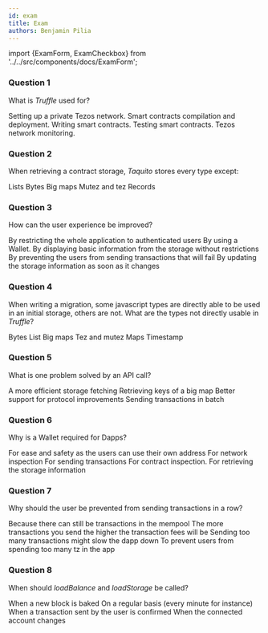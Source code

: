 ```yaml
---
id: exam
title: Exam
authors: Benjamin Pilia
---
```


import {ExamForm, ExamCheckbox} from '../../src/components/docs/ExamForm';

<ExamForm moduleName="How to build a Dapp">

### Question 1

What is _Truffle_ used for?

<ExamCheckbox name="01" isCorrect="false">Setting up a private Tezos network.</ExamCheckbox>
<ExamCheckbox name="02" isCorrect="true">Smart contracts compilation and deployment.</ExamCheckbox>
<ExamCheckbox name="03" isCorrect="false">Writing smart contracts.</ExamCheckbox>
<ExamCheckbox name="04" isCorrect="true">Testing smart contracts.</ExamCheckbox>
<ExamCheckbox name="05" isCorrect="false">Tezos network monitoring.</ExamCheckbox>

### Question 2

When retrieving a contract storage, _Taquito_ stores every type except:

<ExamCheckbox name="10" isCorrect="false">Lists</ExamCheckbox>
<ExamCheckbox name="11" isCorrect="false">Bytes</ExamCheckbox>
<ExamCheckbox name="12" isCorrect="true">Big maps</ExamCheckbox>
<ExamCheckbox name="13" isCorrect="false">Mutez and tez</ExamCheckbox>
<ExamCheckbox name="14" isCorrect="false">Records</ExamCheckbox>

### Question 3

How can the user experience be improved?

<ExamCheckbox name="20" isCorrect="false">By restricting the whole application to authenticated users</ExamCheckbox>
<ExamCheckbox name="21" isCorrect="true">By using a Wallet.</ExamCheckbox>
<ExamCheckbox name="22" isCorrect="true">By displaying basic information from the storage without restrictions</ExamCheckbox>
<ExamCheckbox name="23" isCorrect="true">By preventing the users from sending transactions that will fail</ExamCheckbox>
<ExamCheckbox name="24" isCorrect="false">By updating the storage information as soon as it changes</ExamCheckbox>

### Question 4

When writing a migration, some javascript types are directly able to be used in an initial storage, others are not. What are the types not directly usable in _Truffle_?

<ExamCheckbox name="30" isCorrect="true">Bytes</ExamCheckbox>
<ExamCheckbox name="31" isCorrect="false">List</ExamCheckbox>
<ExamCheckbox name="32" isCorrect="true">Big maps</ExamCheckbox>
<ExamCheckbox name="33" isCorrect="false">Tez and mutez</ExamCheckbox>
<ExamCheckbox name="34" isCorrect="true">Maps</ExamCheckbox>
<ExamCheckbox name="35" isCorrect="false">Timestamp</ExamCheckbox>

### Question 5

What is one problem solved by an API call?

<ExamCheckbox name="40" isCorrect="false">A more efficient storage fetching</ExamCheckbox>
<ExamCheckbox name="41" isCorrect="true">Retrieving keys of a big map</ExamCheckbox>
<ExamCheckbox name="42" isCorrect="false">Better support for protocol improvements</ExamCheckbox>
<ExamCheckbox name="43" isCorrect="false">Sending transactions in batch</ExamCheckbox>

### Question 6

Why is a Wallet required for Dapps?

<ExamCheckbox name="50" isCorrect="true">For ease and safety as the users can use their own address</ExamCheckbox>
<ExamCheckbox name="51" isCorrect="false">For network inspection</ExamCheckbox>
<ExamCheckbox name="52" isCorrect="true">For sending transactions</ExamCheckbox>
<ExamCheckbox name="53" isCorrect="false">For contract inspection.</ExamCheckbox>
<ExamCheckbox name="54" isCorrect="false">For retrieving the storage information</ExamCheckbox>

### Question 7

Why should the user be prevented from sending transactions in a row?

<ExamCheckbox name="60" isCorrect="true">Because there can still be transactions in the mempool</ExamCheckbox>
<ExamCheckbox name="61" isCorrect="false">The more transactions you send the higher the transaction fees will be </ExamCheckbox>
<ExamCheckbox name="62" isCorrect="false">Sending too many transactions might slow the dapp down</ExamCheckbox>
<ExamCheckbox name="63" isCorrect="false">To prevent users from spending too many tz in the app</ExamCheckbox>

### Question 8

When should _loadBalance_ and _loadStorage_ be called?

<ExamCheckbox name="70" isCorrect="true">When a new block is baked</ExamCheckbox>
<ExamCheckbox name="71" isCorrect="false">On a regular basis (every minute for instance)</ExamCheckbox>
<ExamCheckbox name="72" isCorrect="true">When a transaction sent by the user is confirmed</ExamCheckbox>
<ExamCheckbox name="73" isCorrect="false">When the connected account changes</ExamCheckbox>

</ExamForm>